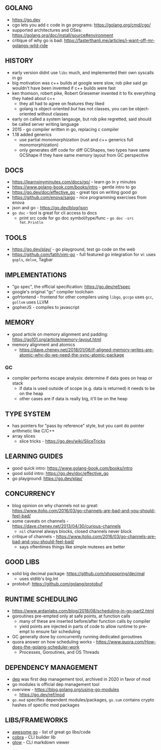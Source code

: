 ## GOLANG
- https://go.dev
- cgo lets you add c code in go programs: https://golang.org/cmd/cgo/
- supported architectures and OSes: https://golang.org/doc/install/source#environment
- critique of why go is bad: https://fasterthanli.me/articles/i-want-off-mr-golangs-wild-ride

## HISTORY
- early version didnt use `libc` much, and implemented their own syscalls in go
- big motivation was c++ builds at google were slow, rob pike said go wouldn't have been invented if c++ builds were fast
- ken thomson, robert pike, Robert Griesemer invented it to fix everything they hated about c++
    - they all had to agree on features they liked
    - golang is object-oriented _but_ has not classes, you can be object-oriented without classes
- early on called a system langauge, but rob pike regretted, said should be called server writing language
- 2015 - go compiler written in go, replacing c compiler
- 1.18 added generics
    - use partial monomorphization (rust and c++ generics full monomorphization)
    - only generates diff code for diff GCShapes, two types have same GCShape if they have same memory layout from GC perspective

## DOCS
- https://learnxinyminutes.com/docs/go/ - learn go in y minutes
- https://www.golang-book.com/books/intro - gentle intro to go
- https://go.dev/doc/effective_go - great tips on writing good go
- https://github.com/enova/saigo - nice programming exercises from enova
- json and go - https://go.dev/blog/json
- `go doc` - tool is great for cli access to docs
    - print src code for go doc symbol/type/func - `go doc -src fmt.Println`

## TOOLS
- https://go.dev/play/ - go playground, test go code on the web
- https://github.com/fatih/vim-go - full featured go integration for vi: uses `gopls`, `delve`, Tagbar

## IMPLEMENTATIONS
- "go spec", the official specification: https://go.dev/ref/spec
- google's original "gc" compiler toolchain
- gofrtontend - frontend for other compilers using `libgo`, `gccgo` uses `gcc`, `gollvm` uses LLVM
- gopherJS - compiles to javascript

## MEMORY
- good article on memory alignment and padding: https://go101.org/article/memory-layout.html
- memory alignment and atomics
    - https://dave.cheney.net/2018/01/06/if-aligned-memory-writes-are-atomic-why-do-we-need-the-sync-atomic-package
### GC
- compiler performs escape analysis: determine if data goes on heap or stack
    - if data is used outside of scope (e.g. data is returned) it needs to be on the heap
    - other cases are if data is really big, it'll be on the heap

## TYPE SYSTEM
- has pointers for "pass by reference" style, but you cant do pointer arithmetic like C/C++
- array slices
    - slice tricks - https://go.dev/wiki/SliceTricks

## LEARNING GUIDES
- good quick intro: https://www.golang-book.com/books/intro
- good solid intro: https://go.dev/doc/effective_go
- go playground: https://go.dev/play/


## CONCURRENCY
- blog opinion on why channels not so great: https://www.jtolio.com/2016/03/go-channels-are-bad-and-you-should-feel-bad/
- some caveats on channels - https://dave.cheney.net/2013/04/30/curious-channels
    - `nil` channel always blocks, closed channels never block
- critique of channels - https://www.jtolio.com/2016/03/go-channels-are-bad-and-you-should-feel-bad/
    - says oftentimes things like simple mutexes are better

## GOOD LIBS
- solid big decimal package: https://github.com/shopspring/decimal
    - uses stdlib's big.Int
- protobuf: https://github.com/golang/protobuf

## RUNTIME SCHEDULING
- https://www.ardanlabs.com/blog/2018/08/scheduling-in-go-part2.html
- goroutines pre-empted only at safe points, at function calls
    - many of these are inserted before/after function calls by compiler
    - yield points are injected in parts of code to allow runtime to pre-empt to ensure fair scheduling
- GC generally done by concurrently running dedicated goroutines
- quora answer on how scheduling works - https://www.quora.com/How-does-the-golang-scheduler-work
    - Processes, Goroutines, and OS Threads

## DEPENDENCY MANAGEMENT
- [dep](https://github.com/golang/dep) was first dep management tool, archived in 2020 in favor of mod
- go modules is official dep management tool
- overview - https://blog.golang.org/using-go-modules
    - https://go.dev/ref/mod
- `go.mod` specifies dependent modules/packages, `go.sum` contains crypto hashes of specific mod packages

## LIBS/FRAMEWORKS
- [awesome go](https://awesome-go.com/) - list of great go libs/code
- [cobra](https://github.com/spf13/cobra) - CLI builder lib
- [glow](https://github.com/charmbracelet/glow) - CLI markdown viewer
